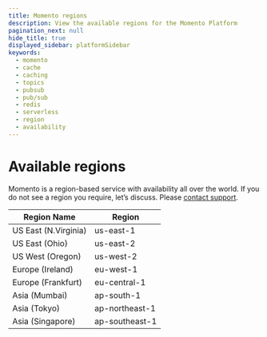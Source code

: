 ```yaml
---
title: Momento regions
description: View the available regions for the Momento Platform
pagination_next: null
hide_title: true
displayed_sidebar: platformSidebar
keywords:
  - momento
  - cache
  - caching
  - topics
  - pubsub
  - pub/sub
  - redis
  - serverless
  - region
  - availability
---
```


# Available regions

Momento is a region-based service with availability all over the world. If you do not see a region you require, let’s discuss. Please [contact support](mailto:support@momentohq.com).


| Region Name          | Region         |
|----------------------|----------------|
| US East (N.Virginia) | us-east-1      |
| US East (Ohio)       | us-east-2      |
| US West (Oregon)     | us-west-2      |
| Europe (Ireland)     | eu-west-1      |
| Europe (Frankfurt)   | eu-central-1   |
| Asia (Mumbai)        | ap-south-1     |
| Asia (Tokyo)         | ap-northeast-1 |
| Asia (Singapore)     | ap-southeast-1 |
